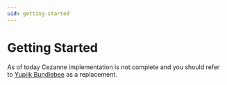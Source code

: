 ```yaml
---
uid: getting-started
---
```


# Getting Started

As of today Cezanne implementation is not complete and you should refer to [Yupiik Bundlebee](https://www.yupiik.io/bundlebee/) as a replacement.
